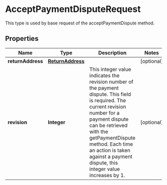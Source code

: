 

# AcceptPaymentDisputeRequest

This type is used by base request of the acceptPaymentDispute method.

## Properties

Name | Type | Description | Notes
------------ | ------------- | ------------- | -------------
**returnAddress** | [**ReturnAddress**](ReturnAddress.md) |  |  [optional]
**revision** | **Integer** | This integer value indicates the revision number of the payment dispute. This field is required. The current revision number for a payment dispute can be retrieved with the getPaymentDispute method. Each time an action is taken against a payment dispute, this integer value increases by 1. |  [optional]



